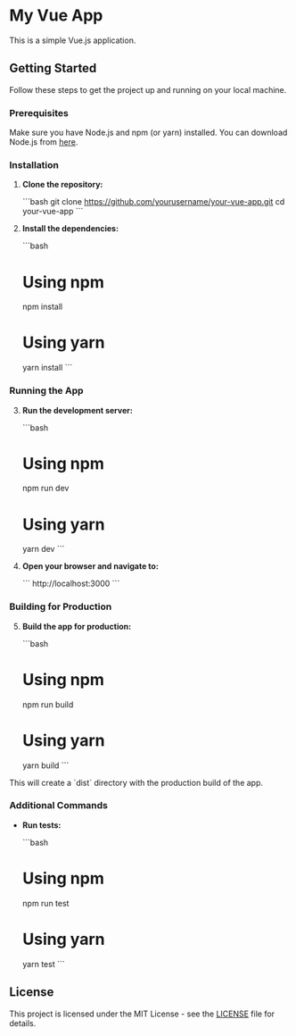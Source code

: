 
# My Vue App

This is a simple Vue.js application.

## Getting Started

Follow these steps to get the project up and running on your local machine.

### Prerequisites

Make sure you have Node.js and npm (or yarn) installed. You can download Node.js from [here](https://nodejs.org/).

### Installation

1. **Clone the repository:**

    \`\`\`bash
    git clone https://github.com/yourusername/your-vue-app.git
    cd your-vue-app
    \`\`\`

2. **Install the dependencies:**

    \`\`\`bash
    # Using npm
    npm install

    # Using yarn
    yarn install
    \`\`\`

### Running the App

3. **Run the development server:**

    \`\`\`bash
    # Using npm
    npm run dev

    # Using yarn
    yarn dev
    \`\`\`

4. **Open your browser and navigate to:**

    \`\`\`
    http://localhost:3000
    \`\`\`

### Building for Production

5. **Build the app for production:**

    \`\`\`bash
    # Using npm
    npm run build

    # Using yarn
    yarn build
    \`\`\`

This will create a \`dist\` directory with the production build of the app.

### Additional Commands

- **Run tests:**

    \`\`\`bash
    # Using npm
    npm run test

    # Using yarn
    yarn test
    \`\`\`

## License

This project is licensed under the MIT License - see the [LICENSE](LICENSE) file for details.
